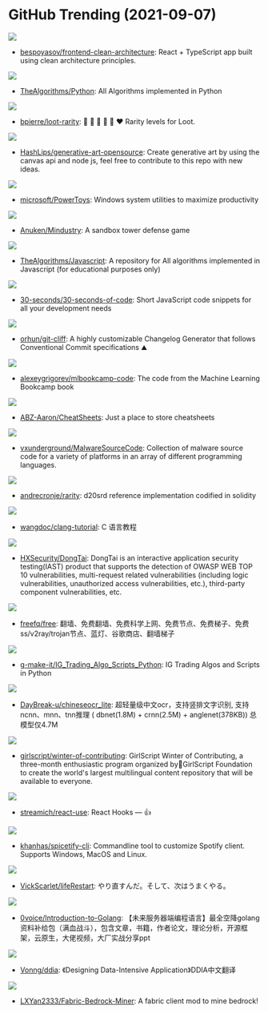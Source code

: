 # GitHub Trending (2021-09-07)

![](https://img.shields.io/badge/TypeScript-New%20192-green?style=flat-square&logo=appveyor)
- [bespoyasov/frontend-clean-architecture](https://github.com/bespoyasov/frontend-clean-architecture): React + TypeScript app built using clean architecture principles.

![](https://img.shields.io/badge/Python-New%20364-green?style=flat-square&logo=appveyor)
- [TheAlgorithms/Python](https://github.com/TheAlgorithms/Python): All Algorithms implemented in Python

![](https://img.shields.io/badge/TypeScript-New%2048-green?style=flat-square&logo=appveyor)
- [bpierre/loot-rarity](https://github.com/bpierre/loot-rarity): 🤍 💚 💙 💜 🧡 ❤️ Rarity levels for Loot.

![](https://img.shields.io/badge/JavaScript-New%2084-green?style=flat-square&logo=appveyor)
- [HashLips/generative-art-opensource](https://github.com/HashLips/generative-art-opensource): Create generative art by using the canvas api and node js, feel free to contribute to this repo with new ideas.

![](https://img.shields.io/badge/C%23-New%20207-green?style=flat-square&logo=appveyor)
- [microsoft/PowerToys](https://github.com/microsoft/PowerToys): Windows system utilities to maximize productivity

![](https://img.shields.io/badge/Java-New%20335-green?style=flat-square&logo=appveyor)
- [Anuken/Mindustry](https://github.com/Anuken/Mindustry): A sandbox tower defense game

![](https://img.shields.io/badge/JavaScript-New%20265-green?style=flat-square&logo=appveyor)
- [TheAlgorithms/Javascript](https://github.com/TheAlgorithms/Javascript): A repository for All algorithms implemented in Javascript (for educational purposes only)

![](https://img.shields.io/badge/JavaScript-New%20544-green?style=flat-square&logo=appveyor)
- [30-seconds/30-seconds-of-code](https://github.com/30-seconds/30-seconds-of-code): Short JavaScript code snippets for all your development needs

![](https://img.shields.io/badge/Rust-New%20285-green?style=flat-square&logo=appveyor)
- [orhun/git-cliff](https://github.com/orhun/git-cliff): A highly customizable Changelog Generator that follows Conventional Commit specifications ⛰️

![](https://img.shields.io/badge/Jupyter%20Notebook-New%20152-green?style=flat-square&logo=appveyor)
- [alexeygrigorev/mlbookcamp-code](https://github.com/alexeygrigorev/mlbookcamp-code): The code from the Machine Learning Bookcamp book

![](https://img.shields.io/badge/none-New%2054-green?style=flat-square&logo=appveyor)
- [ABZ-Aaron/CheatSheets](https://github.com/ABZ-Aaron/CheatSheets): Just a place to store cheatsheets

![](https://img.shields.io/badge/Assembly-New%20371-green?style=flat-square&logo=appveyor)
- [vxunderground/MalwareSourceCode](https://github.com/vxunderground/MalwareSourceCode): Collection of malware source code for a variety of platforms in an array of different programming languages.

![](https://img.shields.io/badge/Solidity-New%2031-green?style=flat-square&logo=appveyor)
- [andrecronje/rarity](https://github.com/andrecronje/rarity): d20srd reference implementation codified in solidity

![](https://img.shields.io/badge/none-New%20164-green?style=flat-square&logo=appveyor)
- [wangdoc/clang-tutorial](https://github.com/wangdoc/clang-tutorial): C 语言教程

![](https://img.shields.io/badge/Shell-New%2026-green?style=flat-square&logo=appveyor)
- [HXSecurity/DongTai](https://github.com/HXSecurity/DongTai): DongTai is an interactive application security testing(IAST) product that supports the detection of OWASP WEB TOP 10 vulnerabilities, multi-request related vulnerabilities (including logic vulnerabilities, unauthorized access vulnerabilities, etc.), third-party component vulnerabilities, etc.

![](https://img.shields.io/badge/none-New%2074-green?style=flat-square&logo=appveyor)
- [freefq/free](https://github.com/freefq/free): 翻墙、免费翻墙、免费科学上网、免费节点、免费梯子、免费ss/v2ray/trojan节点、蓝灯、谷歌商店、翻墙梯子

![](https://img.shields.io/badge/Python-New%2023-green?style=flat-square&logo=appveyor)
- [g-make-it/IG_Trading_Algo_Scripts_Python](https://github.com/g-make-it/IG_Trading_Algo_Scripts_Python): IG Trading Algos and Scripts in Python

![](https://img.shields.io/badge/C%2B%2B-New%2050-green?style=flat-square&logo=appveyor)
- [DayBreak-u/chineseocr_lite](https://github.com/DayBreak-u/chineseocr_lite): 超轻量级中文ocr，支持竖排文字识别, 支持ncnn、mnn、tnn推理 ( dbnet(1.8M) + crnn(2.5M) + anglenet(378KB)) 总模型仅4.7M

![](https://img.shields.io/badge/none-New%2029-green?style=flat-square&logo=appveyor)
- [girlscript/winter-of-contributing](https://github.com/girlscript/winter-of-contributing): GirlScript Winter of Contributing, a three-month enthusiastic program organized by🧡GirlScript Foundation to create the world's largest multilingual content repository that will be available to everyone.

![](https://img.shields.io/badge/TypeScript-New%2054-green?style=flat-square&logo=appveyor)
- [streamich/react-use](https://github.com/streamich/react-use): React Hooks — 👍

![](https://img.shields.io/badge/JavaScript-New%2022-green?style=flat-square&logo=appveyor)
- [khanhas/spicetify-cli](https://github.com/khanhas/spicetify-cli): Commandline tool to customize Spotify client. Supports Windows, MacOS and Linux.

![](https://img.shields.io/badge/JavaScript-New%20713-green?style=flat-square&logo=appveyor)
- [VickScarlet/lifeRestart](https://github.com/VickScarlet/lifeRestart): やり直すんだ。そして、次はうまくやる。

![](https://img.shields.io/badge/none-New%20219-green?style=flat-square&logo=appveyor)
- [0voice/Introduction-to-Golang](https://github.com/0voice/Introduction-to-Golang): 【未来服务器端编程语言】最全空降golang资料补给包（满血战斗），包含文章，书籍，作者论文，理论分析，开源框架，云原生，大佬视频，大厂实战分享ppt

![](https://img.shields.io/badge/Python-New%2047-green?style=flat-square&logo=appveyor)
- [Vonng/ddia](https://github.com/Vonng/ddia): 《Designing Data-Intensive Application》DDIA中文翻译

![](https://img.shields.io/badge/Java-New%2016-green?style=flat-square&logo=appveyor)
- [LXYan2333/Fabric-Bedrock-Miner](https://github.com/LXYan2333/Fabric-Bedrock-Miner): A fabric client mod to mine bedrock!

